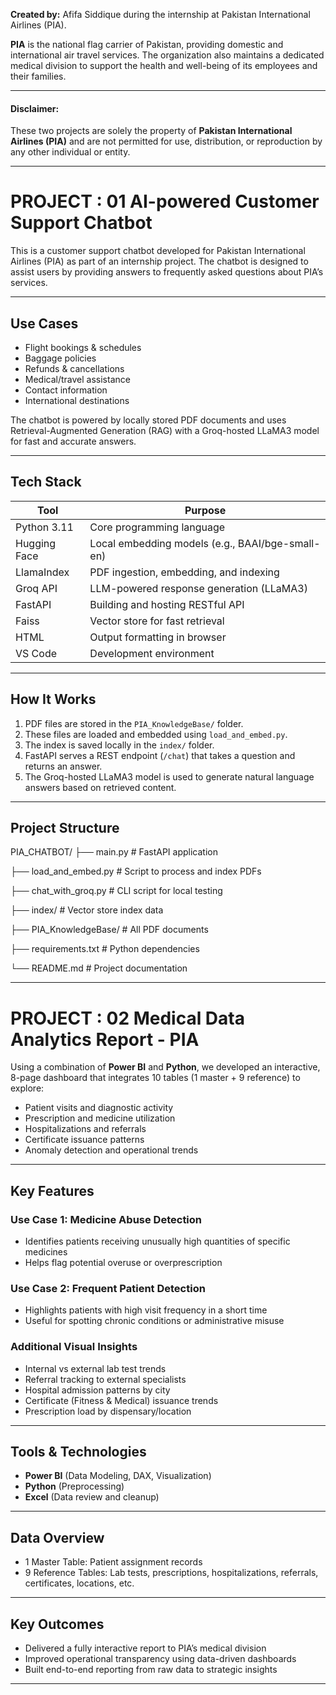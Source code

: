 **Created by:** Afifa Siddique during the internship at Pakistan International Airlines (PIA).

**PIA** is the national flag carrier of Pakistan, providing domestic and international air travel services. The organization also maintains a dedicated medical division to support the health and well-being of its employees and their families. 

---
#### Disclaimer:
These two projects are solely the property of **Pakistan International Airlines (PIA)** and are not permitted for use, distribution, or reproduction by any other individual or entity.

---

# PROJECT : 01 AI-powered Customer Support Chatbot 

This is a customer support chatbot developed for Pakistan International Airlines (PIA) as part of an internship project. The chatbot is designed to assist users by providing answers to frequently asked questions about PIA’s services.

---

##  Use Cases

-  Flight bookings & schedules  
-  Baggage policies  
-  Refunds & cancellations  
-  Medical/travel assistance  
-  Contact information  
-  International destinations  

The chatbot is powered by locally stored PDF documents and uses Retrieval-Augmented Generation (RAG) with a Groq-hosted LLaMA3 model for fast and accurate answers.

---

##  Tech Stack

| Tool         | Purpose                                      |
|--------------|----------------------------------------------|
| Python 3.11  | Core programming language                    |
| Hugging Face | Local embedding models (e.g., BAAI/bge-small-en) |
| LlamaIndex   | PDF ingestion, embedding, and indexing       |
| Groq API     | LLM-powered response generation (LLaMA3)     |
| FastAPI      | Building and hosting RESTful API             |
| Faiss        | Vector store for fast retrieval              |
| HTML         | Output formatting in browser                 |
| VS Code      | Development environment                      |

---

##  How It Works

1. PDF files are stored in the `PIA_KnowledgeBase/` folder.
2. These files are loaded and embedded using `load_and_embed.py`.
3. The index is saved locally in the `index/` folder.
4. FastAPI serves a REST endpoint (`/chat`) that takes a question and returns an answer.
5. The Groq-hosted LLaMA3 model is used to generate natural language answers based on retrieved content.

---

##  Project Structure

PIA_CHATBOT/
├── main.py # FastAPI application

├── load_and_embed.py # Script to process and index PDFs

├── chat_with_groq.py # CLI script for local testing

├── index/ # Vector store index data

├── PIA_KnowledgeBase/ # All PDF documents

├── requirements.txt # Python dependencies

└── README.md # Project documentation

---

#  PROJECT : 02 Medical Data Analytics Report - PIA

Using a combination of **Power BI** and **Python**, we developed an interactive, 8-page dashboard that integrates 10 tables (1 master + 9 reference) to explore:

- Patient visits and diagnostic activity  
- Prescription and medicine utilization  
- Hospitalizations and referrals  
- Certificate issuance patterns  
- Anomaly detection and operational trends

---

##  Key Features

###  Use Case 1: Medicine Abuse Detection
- Identifies patients receiving unusually high quantities of specific medicines
- Helps flag potential overuse or overprescription

###  Use Case 2: Frequent Patient Detection
- Highlights patients with high visit frequency in a short time
- Useful for spotting chronic conditions or administrative misuse

###  Additional Visual Insights
- Internal vs external lab test trends  
- Referral tracking to external specialists  
- Hospital admission patterns by city  
- Certificate (Fitness & Medical) issuance trends  
- Prescription load by dispensary/location

---

##  Tools & Technologies
- **Power BI** (Data Modeling, DAX, Visualization)
- **Python** (Preprocessing)
- **Excel** (Data review and cleanup)

---

##  Data Overview
- 1 Master Table: Patient assignment records  
- 9 Reference Tables: Lab tests, prescriptions, hospitalizations, referrals, certificates, locations, etc.

---

## Key Outcomes
- Delivered a fully interactive report to PIA’s medical division  
- Improved operational transparency using data-driven dashboards  
- Built end-to-end reporting from raw data to strategic insights

---
